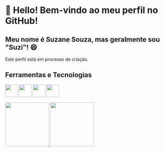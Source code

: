 # 👋 Hello! Bem-vindo ao meu perfil no GitHub!
## Meu nome é Suzane Souza, mas geralmente sou "Suzi"! 😄

Este perfil está em processo de criação.

## Ferramentas e Tecnologias

<img loading="lazy" src="https://cdn.jsdelivr.net/gh/devicons/devicon@latest/icons/html5/html5-original-wordmark.svg" width="40" height="40"/> <img loading="lazy" src="https://cdn.jsdelivr.net/gh/devicons/devicon@latest/icons/css3/css3-original-wordmark.svg" width="40" height="40"/> <img loading="lazy" src="https://cdn.jsdelivr.net/gh/devicons/devicon@latest/icons/javascript/javascript-plain.svg" width="40" height="40"/> <img loading="lazy" src="https://cdn.jsdelivr.net/gh/devicons/devicon@latest/icons/csharp/csharp-original.svg" width="40" height="40"/> 

<div>
<a href="https://github.com/Suzanecris11">
<img loading="lazy" height="140em" src="https://github-readme-stats.vercel.app/api/top-langs/?username=Suzanecris11&layout=compact&langs_count=7&theme=dracula"/>
<img loading="lazy" height="140em" src="https://github-readme-stats.vercel.app/api?username=Suzanecris11&show_icons=true&theme=dracula&include_all_commits=true&count_private=true"/>
</div>
